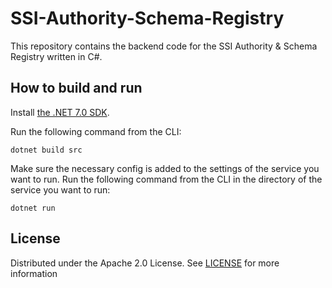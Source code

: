 # SSI-Authority-Schema-Registry

This repository contains the backend code for the SSI Authority & Schema Registry written in C#.

## How to build and run

Install [the .NET 7.0 SDK](https://www.microsoft.com/net/download).

Run the following command from the CLI:

```console
dotnet build src
```

Make sure the necessary config is added to the settings of the service you want to run.
Run the following command from the CLI in the directory of the service you want to run:

```console
dotnet run
```

## License

Distributed under the Apache 2.0 License.
See [LICENSE](./LICENSE) for more information